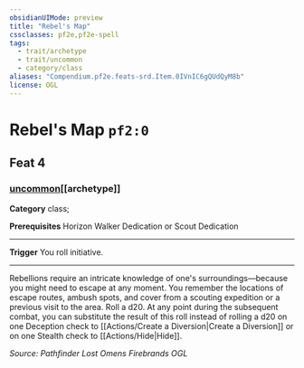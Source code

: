 ```yaml
---
obsidianUIMode: preview
title: "Rebel's Map"
cssclasses: pf2e,pf2e-spell
tags:
  - trait/archetype
  - trait/uncommon
  - category/class
aliases: "Compendium.pf2e.feats-srd.Item.0IVnIC6gQUdQyM8b"
license: OGL
---
```

# Rebel's Map `pf2:0`
## Feat 4
### [uncommon](uncommon "Uncommon Rarity Trait")[[archetype]]

**Category** class; 



**Prerequisites** Horizon Walker Dedication or Scout Dedication
* * *
**Trigger** You roll initiative.

* * *

Rebellions require an intricate knowledge of one's surroundings—because you might need to escape at any moment. You remember the locations of escape routes, ambush spots, and cover from a scouting expedition or a previous visit to the area. Roll a d20. At any point during the subsequent combat, you can substitute the result of this roll instead of rolling a d20 on one Deception check to [[Actions/Create a Diversion|Create a Diversion]] or on one Stealth check to [[Actions/Hide|Hide]].

*Source: Pathfinder Lost Omens Firebrands*
*OGL*